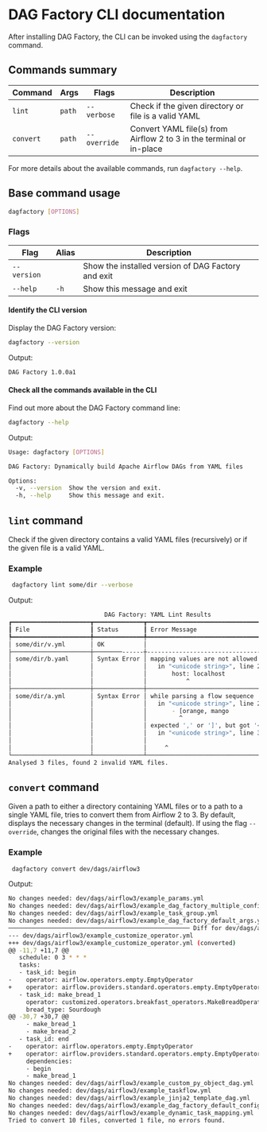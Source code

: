 # DAG Factory CLI documentation

After installing DAG Factory, the CLI can be invoked using the `dagfactory` command.

## Commands summary

| Command    | Args   | Flags        | Description                                                          |
| ---------- | ------ | ------------ | -------------------------------------------------------------------- |
| `lint`     | `path` | `--verbose`  | Check if the given directory or file is a valid YAML                 |
| `convert`  | `path` | `--override` | Convert YAML file(s) from Airflow 2 to 3 in the terminal or in-place |

For more details about the available commands, run `dagfactory --help`.

## Base command usage

```bash
dagfactory [OPTIONS]
```

### Flags

| Flag        | Alias | Description                                        |
| ----------- | ----- | -------------------------------------------------- |
| `--version` |       | Show the installed version of DAG Factory and exit |
| `--help`    | `-h`  | Show this message and exit                         |

#### Identify the CLI version

Display the DAG Factory version:

```bash
dagfactory --version
```

Output:

```bash
DAG Factory 1.0.0a1
```

#### Check all the commands available in the CLI

Find out more about the DAG Factory command line:

```bash
dagfactory --help
```

Output:

```bash
Usage: dagfactory [OPTIONS]

DAG Factory: Dynamically build Apache Airflow DAGs from YAML files

Options:
  -v, --version  Show the version and exit.
  -h, --help     Show this message and exit.
```

## `lint` command

Check if the given directory contains a valid YAML files (recursively) or if the given file is a valid YAML.

### Example

```bash
 dagfactory lint some/dir --verbose
```

Output:

```bash
                           DAG Factory: YAML Lint Results
┏━━━━━━━━━━━━━━━━━━━━━━┳━━━━━━━━━━━━━━┳━━━━━━━━━━━━━━━━━━━━━━━━━━━━━━━━━━━━━━━━━━━━━┓
┃ File                 ┃ Status       ┃ Error Message                               ┃
┡━━━━━━━━━━━━━━━━━━━━━━╇━━━━━━━━━━━━━━╇━━━━━━━━━━━━━━━━━━━━━━━━━━━━━━━━━━━━━━━━━━━━━┩
│ some/dir/v.yml       │ OK           │                                             │
├──────────────────────┼────────------┼---------------------------------────────────┤
│ some/dir/b.yaml      │ Syntax Error │ mapping values are not allowed here         │
│                      │              │   in "<unicode string>", line 2, column 7:  │
│                      │              │       host: localhost                       │
│                      │              │           ^                                 │
├──────────────────────┼──────────────┼─────────────────────────────────────────────┤
│ some/dir/a.yml       │ Syntax Error │ while parsing a flow sequence               │
│                      │              │   in "<unicode string>", line 2, column 5:  │
│                      │              │       - [orange, mango                      │
│                      │              │         ^                                   │
│                      │              │ expected ',' or ']', but got '<stream end>' │
│                      │              │   in "<unicode string>", line 3, column 1:  │
│                      │              │                                             │
│                      │              │     ^                                       │
└──────────────────────┴──────────────┴─────────────────────────────────────────────┘
Analysed 3 files, found 2 invalid YAML files.
```

## `convert`  command

Given a path to either a directory containing YAML files or to a path to a single YAML file, tries to convert them from Airflow 2 to 3. By default, displays the necessary changes in the terminal (default). If using the flag `--override`, changes the original files with the necessary changes.

### Example

```bash
 dagfactory convert dev/dags/airflow3
```

Output:

```bash
No changes needed: dev/dags/airflow3/example_params.yml
No changes needed: dev/dags/airflow3/example_dag_factory_multiple_config.yml
No changes needed: dev/dags/airflow3/example_task_group.yml
No changes needed: dev/dags/airflow3/example_dag_factory_default_args.yml
─────────────────────────────────────────────────── Diff for dev/dags/airflow3/example_customize_operator.yml ───────────────────────────────────────────────────
--- dev/dags/airflow3/example_customize_operator.yml
+++ dev/dags/airflow3/example_customize_operator.yml (converted)
@@ -11,7 +11,7 @@
   schedule: 0 3 * * *
   tasks:
   - task_id: begin
-    operator: airflow.operators.empty.EmptyOperator
+    operator: airflow.providers.standard.operators.empty.EmptyOperator
   - task_id: make_bread_1
     operator: customized.operators.breakfast_operators.MakeBreadOperator
     bread_type: Sourdough
@@ -30,7 +30,7 @@
     - make_bread_1
     - make_bread_2
   - task_id: end
-    operator: airflow.operators.empty.EmptyOperator
+    operator: airflow.providers.standard.operators.empty.EmptyOperator
     dependencies:
     - begin
     - make_bread_1
No changes needed: dev/dags/airflow3/example_custom_py_object_dag.yml
No changes needed: dev/dags/airflow3/example_taskflow.yml
No changes needed: dev/dags/airflow3/example_jinja2_template_dag.yml
No changes needed: dev/dags/airflow3/example_dag_factory_default_config.yml
No changes needed: dev/dags/airflow3/example_dynamic_task_mapping.yml
Tried to convert 10 files, converted 1 file, no errors found.
```
